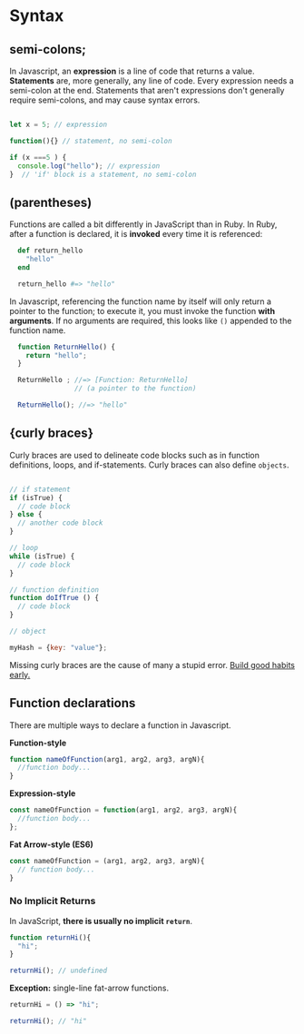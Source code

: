 # Syntax

## semi-colons; 

In Javascript, an __expression__ is a line of code that returns a value. __Statements__ are, more generally, any line of code. Every expression needs a semi-colon at the end. Statements that aren't expressions don't generally require semi-colons, and may cause syntax errors.

```javascript

let x = 5; // expression 

function(){} // statement, no semi-colon

if (x ===5 ) {
  console.log("hello"); // expression
}  // 'if' block is a statement, no semi-colon
```

## (parentheses)

Functions are called a bit differently in JavaScript than in Ruby. In Ruby, after a function is declared, it is **invoked** every time it is referenced:

```ruby
  def return_hello
    "hello"
  end

  return_hello #=> "hello"
```

In Javascript, referencing the function name by itself will only return a pointer to the function; to execute it, you must invoke the function **with arguments**. If no arguments are required, this looks like `()` appended to the function name. 

```javascript
  function ReturnHello() {
    return "hello";
  }

  ReturnHello ; //=> [Function: ReturnHello]
                // (a pointer to the function)

  ReturnHello(); //=> "hello"
```

## {curly braces}

Curly braces are used to delineate code blocks such as in function definitions, loops, and if-statements.  Curly braces can also define `objects`.

```javascript

// if statement
if (isTrue) {
  // code block
} else {
  // another code block
}

// loop
while (isTrue) {
  // code block
}

// function definition
function doIfTrue () {
  // code block
}

// object

myHash = {key: "value"};

```

Missing curly braces are the cause of many a stupid error. [Build good habits early.](indentation.md)

## Function declarations

There are multiple ways to declare a function in Javascript.

**Function-style**
```javascript
function nameOfFunction(arg1, arg2, arg3, argN){
  //function body...
}
```
**Expression-style**
```javascript
const nameOfFunction = function(arg1, arg2, arg3, argN){
  //function body...
};
```
**Fat Arrow-style (ES6)** 
```javascript
const nameOfFunction = (arg1, arg2, arg3, argN){
  // function body...
}

```

### No Implicit Returns

In JavaScript, **there is usually no implicit `return`**.

```javascript
function returnHi(){
  "hi";
}

returnHi(); // undefined
```

**Exception:** single-line fat-arrow functions.
```js
returnHi = () => "hi";

returnHi(); // "hi"
```